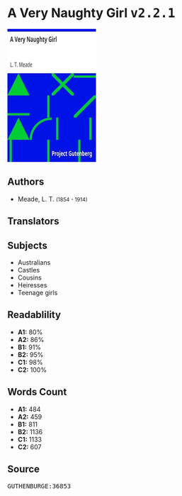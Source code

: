 # A Very Naughty Girl <kbd>v2.2.1</kbd>

![](./cover.medium.jpg "")

## Authors


 - Meade, L. T. <small>(1854 - 1914)</small>

## Translators



## Subjects


 - Australians
 - Castles
 - Cousins
 - Heiresses
 - Teenage girls

## Readablility


 - **A1:** 80%
 - **A2:** 86%
 - **B1:** 91%
 - **B2:** 95%
 - **C1:** 98%
 - **C2:** 100%

## Words Count


 - **A1:** 484
 - **A2:** 459
 - **B1:** 811
 - **B2:** 1136
 - **C1:** 1133
 - **C2:** 607

## Source


<kbd>GUTHENBURGE:36853</kbd>

